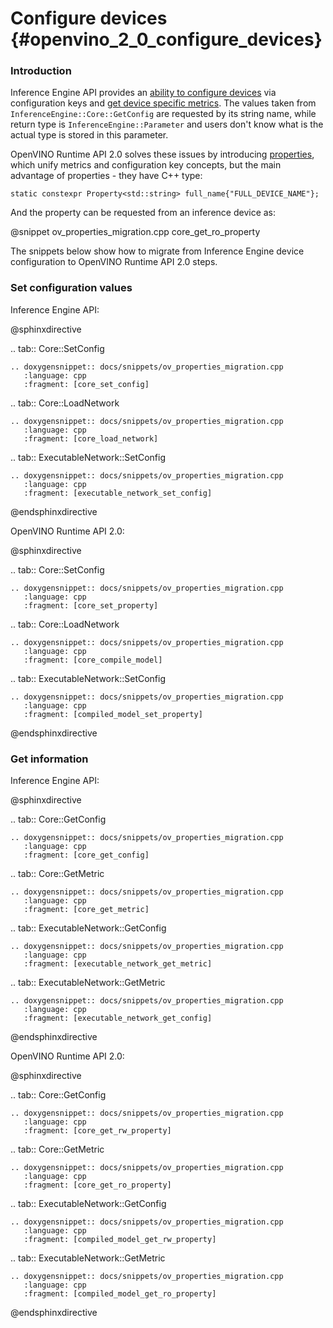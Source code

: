 # Configure devices {#openvino_2_0_configure_devices}

### Introduction

Inference Engine API provides an [ability to configure devices](https://docs.openvino.ai/2021.4/openvino_docs_IE_DG_InferenceEngine_QueryAPI.html) via configuration keys and [get device specific metrics](https://docs.openvino.ai/2021.4/openvino_docs_IE_DG_InferenceEngine_QueryAPI.html#getmetric). The values taken from `InferenceEngine::Core::GetConfig` are requested by its string name, while return type is `InferenceEngine::Parameter` and users don't know what is the actual type is stored in this parameter.

OpenVINO Runtime API 2.0 solves these issues by introducing [properties](../supported_plugins/config_properties.md), which unify metrics and configuration key concepts, but the main advantage of properties - they have C++ type:

```
static constexpr Property<std::string> full_name{"FULL_DEVICE_NAME"};
```

And the property can be requested from an inference device as:

@snippet ov_properties_migration.cpp core_get_ro_property

The snippets below show how to migrate from Inference Engine device configuration to OpenVINO Runtime API 2.0 steps.

### Set configuration values

Inference Engine API:

@sphinxdirective

.. tab:: Core::SetConfig

    .. doxygensnippet:: docs/snippets/ov_properties_migration.cpp
       :language: cpp
       :fragment: [core_set_config]

.. tab:: Core::LoadNetwork

    .. doxygensnippet:: docs/snippets/ov_properties_migration.cpp
       :language: cpp
       :fragment: [core_load_network]

.. tab:: ExecutableNetwork::SetConfig

    .. doxygensnippet:: docs/snippets/ov_properties_migration.cpp
       :language: cpp
       :fragment: [executable_network_set_config]

@endsphinxdirective

OpenVINO Runtime API 2.0:

@sphinxdirective

.. tab:: Core::SetConfig

    .. doxygensnippet:: docs/snippets/ov_properties_migration.cpp
       :language: cpp
       :fragment: [core_set_property]

.. tab:: Core::LoadNetwork

    .. doxygensnippet:: docs/snippets/ov_properties_migration.cpp
       :language: cpp
       :fragment: [core_compile_model]

.. tab:: ExecutableNetwork::SetConfig

    .. doxygensnippet:: docs/snippets/ov_properties_migration.cpp
       :language: cpp
       :fragment: [compiled_model_set_property]

@endsphinxdirective

### Get information

Inference Engine API:

@sphinxdirective

.. tab:: Core::GetConfig

    .. doxygensnippet:: docs/snippets/ov_properties_migration.cpp
       :language: cpp
       :fragment: [core_get_config]

.. tab:: Core::GetMetric

    .. doxygensnippet:: docs/snippets/ov_properties_migration.cpp
       :language: cpp
       :fragment: [core_get_metric]

.. tab:: ExecutableNetwork::GetConfig

    .. doxygensnippet:: docs/snippets/ov_properties_migration.cpp
       :language: cpp
       :fragment: [executable_network_get_metric]

.. tab:: ExecutableNetwork::GetMetric

    .. doxygensnippet:: docs/snippets/ov_properties_migration.cpp
       :language: cpp
       :fragment: [executable_network_get_config]

@endsphinxdirective

OpenVINO Runtime API 2.0:

@sphinxdirective

.. tab:: Core::GetConfig

    .. doxygensnippet:: docs/snippets/ov_properties_migration.cpp
       :language: cpp
       :fragment: [core_get_rw_property]

.. tab:: Core::GetMetric

    .. doxygensnippet:: docs/snippets/ov_properties_migration.cpp
       :language: cpp
       :fragment: [core_get_ro_property]

.. tab:: ExecutableNetwork::GetConfig

    .. doxygensnippet:: docs/snippets/ov_properties_migration.cpp
       :language: cpp
       :fragment: [compiled_model_get_rw_property]

.. tab:: ExecutableNetwork::GetMetric

    .. doxygensnippet:: docs/snippets/ov_properties_migration.cpp
       :language: cpp
       :fragment: [compiled_model_get_ro_property]

@endsphinxdirective
